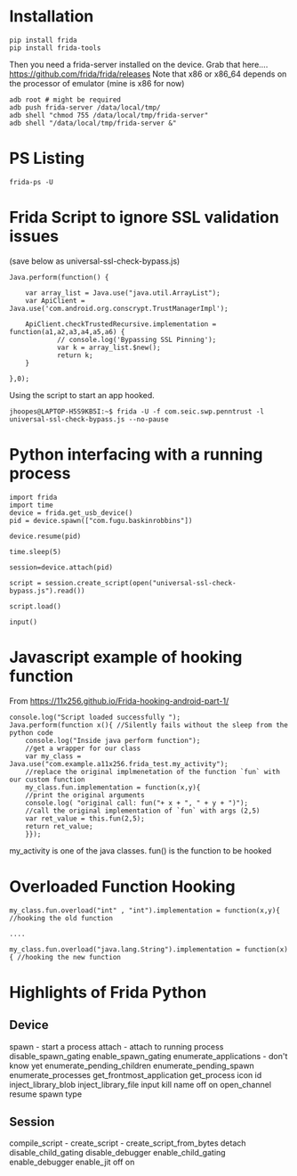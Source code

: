 <!-- TITLE: Frida -->
<!-- SUBTITLE: A quick summary of Frida -->

# Installation
```
pip install frida
pip install frida-tools
```

Then you need a frida-server installed on the device.  Grab that here.... https://github.com/frida/frida/releases
Note that x86 or x86_64 depends on the processor of emulator (mine is x86 for now)

```
adb root # might be required
adb push frida-server /data/local/tmp/ 
adb shell "chmod 755 /data/local/tmp/frida-server"
adb shell "/data/local/tmp/frida-server &"
```


# PS Listing
```
frida-ps -U
```

# Frida Script to ignore SSL validation issues 
(save below as universal-ssl-check-bypass.js)
```
Java.perform(function() {                
 
    var array_list = Java.use("java.util.ArrayList");
    var ApiClient = Java.use('com.android.org.conscrypt.TrustManagerImpl');
 
    ApiClient.checkTrustedRecursive.implementation = function(a1,a2,a3,a4,a5,a6) {
            // console.log('Bypassing SSL Pinning');
            var k = array_list.$new(); 
            return k;
    }
 
},0);
```

Using the script to start an app hooked.
```
jhoopes@LAPTOP-H5S9KB5I:~$ frida -U -f com.seic.swp.penntrust -l universal-ssl-check-bypass.js --no-pause
```

# Python interfacing with a running process
```
import frida
import time
device = frida.get_usb_device()
pid = device.spawn(["com.fugu.baskinrobbins"])

device.resume(pid)

time.sleep(5)

session=device.attach(pid)

script = session.create_script(open("universal-ssl-check-bypass.js").read())

script.load()

input()
```

# Javascript example of hooking function 
From https://11x256.github.io/Frida-hooking-android-part-1/
```
console.log("Script loaded successfully ");
Java.perform(function x(){ //Silently fails without the sleep from the python code
    console.log("Inside java perform function");
    //get a wrapper for our class
    var my_class = Java.use("com.example.a11x256.frida_test.my_activity");
    //replace the original implmenetation of the function `fun` with our custom function
    my_class.fun.implementation = function(x,y){
    //print the original arguments
    console.log( "original call: fun("+ x + ", " + y + ")");
    //call the original implementation of `fun` with args (2,5)
    var ret_value = this.fun(2,5);
    return ret_value;
    }});
```

my_activity is one of the java classes.
fun() is the function to be hooked

# Overloaded Function Hooking
```
my_class.fun.overload("int" , "int").implementation = function(x,y){ //hooking the old function

....

my_class.fun.overload("java.lang.String").implementation = function(x){ //hooking the new function
```


# Highlights of Frida Python
## Device
spawn - start a process
attach - attach to running process
disable_spawn_gating
enable_spawn_gating
enumerate_applications - don't know yet
enumerate_pending_children
enumerate_pending_spawn
enumerate_processes
get_frontmost_application
get_process
icon
id
inject_library_blob
inject_library_file
input
kill
name
off
on
open_channel
resume
spawn
type

## Session
compile_script - 
create_script -
create_script_from_bytes
detach
disable_child_gating
disable_debugger
enable_child_gating
enable_debugger
enable_jit
off
on
